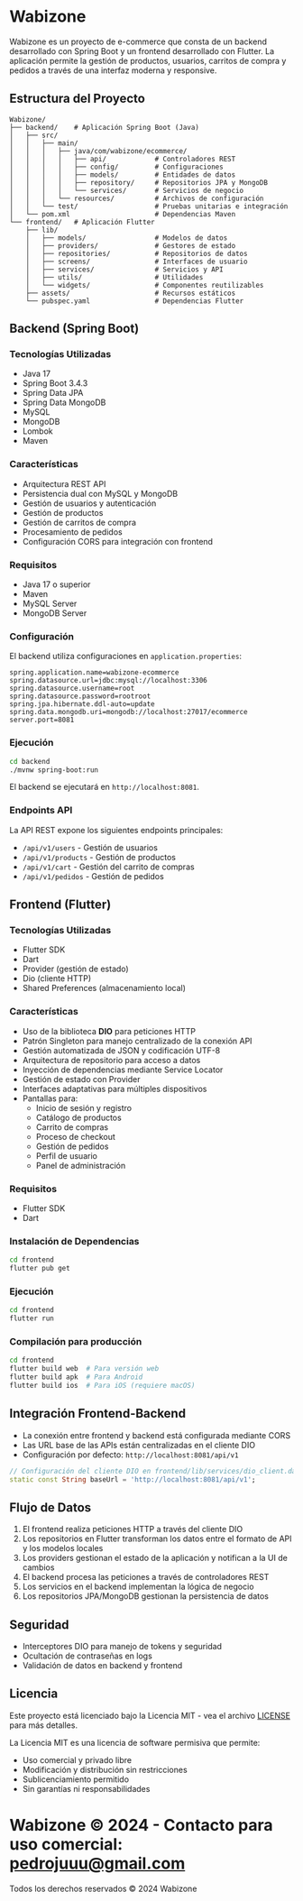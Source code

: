 # Wabizone

Wabizone es un proyecto de e-commerce que consta de un backend desarrollado con Spring Boot y un frontend desarrollado con Flutter. La aplicación permite la gestión de productos, usuarios, carritos de compra y pedidos a través de una interfaz moderna y responsive.

## Estructura del Proyecto

```
Wabizone/
├── backend/    # Aplicación Spring Boot (Java)
│   ├── src/
│   │   ├── main/
│   │   │   ├── java/com/wabizone/ecommerce/
│   │   │   │   ├── api/            # Controladores REST
│   │   │   │   ├── config/         # Configuraciones
│   │   │   │   ├── models/         # Entidades de datos
│   │   │   │   ├── repository/     # Repositorios JPA y MongoDB
│   │   │   │   └── services/       # Servicios de negocio
│   │   │   └── resources/          # Archivos de configuración
│   │   └── test/                   # Pruebas unitarias e integración
│   └── pom.xml                     # Dependencias Maven
└── frontend/   # Aplicación Flutter
    ├── lib/
    │   ├── models/                 # Modelos de datos
    │   ├── providers/              # Gestores de estado
    │   ├── repositories/           # Repositorios de datos
    │   ├── screens/                # Interfaces de usuario
    │   ├── services/               # Servicios y API
    │   ├── utils/                  # Utilidades
    │   └── widgets/                # Componentes reutilizables
    ├── assets/                     # Recursos estáticos
    └── pubspec.yaml                # Dependencias Flutter
```

## Backend (Spring Boot)

### Tecnologías Utilizadas
- Java 17
- Spring Boot 3.4.3
- Spring Data JPA
- Spring Data MongoDB
- MySQL
- MongoDB
- Lombok
- Maven

### Características
- Arquitectura REST API
- Persistencia dual con MySQL y MongoDB
- Gestión de usuarios y autenticación
- Gestión de productos
- Gestión de carritos de compra
- Procesamiento de pedidos
- Configuración CORS para integración con frontend

### Requisitos
- Java 17 o superior
- Maven
- MySQL Server
- MongoDB Server

### Configuración

El backend utiliza configuraciones en `application.properties`:

```properties
spring.application.name=wabizone-ecommerce
spring.datasource.url=jdbc:mysql://localhost:3306
spring.datasource.username=root
spring.datasource.password=rootroot
spring.jpa.hibernate.ddl-auto=update
spring.data.mongodb.uri=mongodb://localhost:27017/ecommerce
server.port=8081
```

### Ejecución

```bash
cd backend
./mvnw spring-boot:run
```

El backend se ejecutará en `http://localhost:8081`.

### Endpoints API

La API REST expone los siguientes endpoints principales:

- `/api/v1/users` - Gestión de usuarios
- `/api/v1/products` - Gestión de productos
- `/api/v1/cart` - Gestión del carrito de compras
- `/api/v1/pedidos` - Gestión de pedidos

## Frontend (Flutter)

### Tecnologías Utilizadas
- Flutter SDK
- Dart
- Provider (gestión de estado)
- Dio (cliente HTTP)
- Shared Preferences (almacenamiento local)

### Características
- Uso de la biblioteca **DIO** para peticiones HTTP
- Patrón Singleton para manejo centralizado de la conexión API
- Gestión automatizada de JSON y codificación UTF-8
- Arquitectura de repositorio para acceso a datos
- Inyección de dependencias mediante Service Locator
- Gestión de estado con Provider
- Interfaces adaptativas para múltiples dispositivos
- Pantallas para:
  - Inicio de sesión y registro
  - Catálogo de productos
  - Carrito de compras
  - Proceso de checkout
  - Gestión de pedidos
  - Perfil de usuario
  - Panel de administración

### Requisitos
- Flutter SDK
- Dart

### Instalación de Dependencias

```bash
cd frontend
flutter pub get
```

### Ejecución

```bash
cd frontend
flutter run
```

### Compilación para producción

```bash
cd frontend
flutter build web  # Para versión web
flutter build apk  # Para Android
flutter build ios  # Para iOS (requiere macOS)
```

## Integración Frontend-Backend

- La conexión entre frontend y backend está configurada mediante CORS
- Las URL base de las APIs están centralizadas en el cliente DIO
- Configuración por defecto: `http://localhost:8081/api/v1`

```dart
// Configuración del cliente DIO en frontend/lib/services/dio_client.dart
static const String baseUrl = 'http://localhost:8081/api/v1';
```

## Flujo de Datos

1. El frontend realiza peticiones HTTP a través del cliente DIO
2. Los repositorios en Flutter transforman los datos entre el formato de API y los modelos locales
3. Los providers gestionan el estado de la aplicación y notifican a la UI de cambios
4. El backend procesa las peticiones a través de controladores REST
5. Los servicios en el backend implementan la lógica de negocio
6. Los repositorios JPA/MongoDB gestionan la persistencia de datos

## Seguridad

- Interceptores DIO para manejo de tokens y seguridad
- Ocultación de contraseñas en logs
- Validación de datos en backend y frontend

## Licencia

Este proyecto está licenciado bajo la Licencia MIT - vea el archivo [LICENSE](LICENSE) para más detalles.

La Licencia MIT es una licencia de software permisiva que permite:

- Uso comercial y privado libre
- Modificación y distribución sin restricciones
- Sublicenciamiento permitido
- Sin garantías ni responsabilidades

Wabizone © 2024 - Contacto para uso comercial: [pedrojuuu@gmail.com](pedrojuuu@gmail.com)
=======
Todos los derechos reservados © 2024 Wabizone
